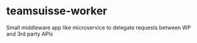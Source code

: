 # teamsuisse-worker
Small middleware app like microservice to delegate requests between WP and 3rd party APIs
